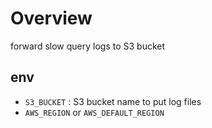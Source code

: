 # Overview
forward slow query logs to S3 bucket

## env
- `S3_BUCKET` : S3 bucket name to put log files
- `AWS_REGION` or `AWS_DEFAULT_REGION`
